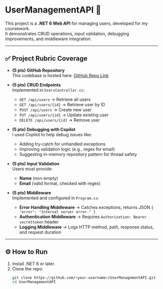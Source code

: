 # UserManagementAPI 🚀

This project is a **.NET 6 Web API** for managing users, developed for my coursework.  
It demonstrates CRUD operations, input validation, debugging improvements, and middleware integration.

---

## ✅ Project Rubric Coverage

- **(5 pts) GitHub Repository**  
  This codebase is hosted here: [GitHub Repo Link](https://github.com/Kut1o/UserManagementAPI)

- **(5 pts) CRUD Endpoints**  
  Implemented in `UsersController.cs`:  
  - `GET /api/users` → Retrieve all users  
  - `GET /api/users/{id}` → Retrieve user by ID  
  - `POST /api/users` → Create new user  
  - `PUT /api/users/{id}` → Update existing user  
  - `DELETE /api/users/{id}` → Remove user  

- **(5 pts) Debugging with Copilot**  
  I used Copilot to help debug issues like:  
  - Adding try-catch for unhandled exceptions  
  - Improving validation logic (e.g., regex for email)  
  - Suggesting in-memory repository pattern for thread safety  

- **(5 pts) Input Validation**  
  Users must provide:  
  - **Name** (non-empty)  
  - **Email** (valid format, checked with regex)  

- **(5 pts) Middleware**  
  Implemented and configured in `Program.cs`:  
  - **Error Handling Middleware** → Catches exceptions, returns JSON `{ "error": "Internal server error." }`  
  - **Authentication Middleware** → Requires `Authorization: Bearer secrettoken` header  
  - **Logging Middleware** → Logs HTTP method, path, response status, and request duration  

---

## ⚙️ How to Run

1. Install .NET 6 or later.
2. Clone the repo:
   ```bash
   git clone https://github.com/<your-username>/UserManagementAPI.git
   cd UserManagementAPI
